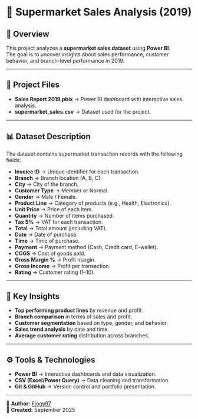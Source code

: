 # 🛒 Supermarket Sales Analysis (2019)

## 📌 Overview
This project analyzes a **supermarket sales dataset** using **Power BI**.  
The goal is to uncover insights about sales performance, customer behavior, and branch-level performance in 2019.

---

## 📂 Project Files
- **Sales Report 2019.pbix** → Power BI dashboard with interactive sales analysis.  
- **supermarket_sales.csv** → Dataset used for the project.  

---

## 📊 Dataset Description
The dataset contains supermarket transaction records with the following fields:
- **Invoice ID** → Unique identifier for each transaction.  
- **Branch** → Branch location (A, B, C).  
- **City** → City of the branch.  
- **Customer Type** → Member or Normal.  
- **Gender** → Male / Female.  
- **Product Line** → Category of products (e.g., Health, Electronics).  
- **Unit Price** → Price of each item.  
- **Quantity** → Number of items purchased.  
- **Tax 5%** → VAT for each transaction.  
- **Total** → Total amount (including VAT).  
- **Date** → Date of purchase.  
- **Time** → Time of purchase.  
- **Payment** → Payment method (Cash, Credit card, E-wallet).  
- **COGS** → Cost of goods sold.  
- **Gross Margin %** → Profit margin.  
- **Gross Income** → Profit per transaction.  
- **Rating** → Customer rating (1–10).  

---

## 🎯 Key Insights
- **Top performing product lines** by revenue and profit.  
- **Branch comparison** in terms of sales and profit.  
- **Customer segmentation** based on type, gender, and behavior.  
- **Sales trend analysis** by date and time.  
- **Average customer rating** distribution across branches.  

---

## ⚙️ Tools & Technologies
- **Power BI** → Interactive dashboards and data visualization.  
- **CSV (Excel/Power Query)** → Data cleaning and transformation.  
- **Git & GitHub** → Version control and portfolio presentation.  

---

👤 **Author:** [Fiogy97](https://github.com/Fiogy97)  
📅 **Created:** September 2025

